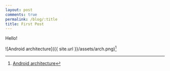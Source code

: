 ```yaml
---
layout: post
comments: true
permalink: /blog/:title
title: First Post
---
```



<div class="message">
  Hello!

  ![Android architecture]({{ site.url }}/assets/arch.png)[^fn-footnote_two]

</div>

[^fn-footnote_two]: [Android architecture](https://developer.android.com/topic/libraries/architecture/index.html)
